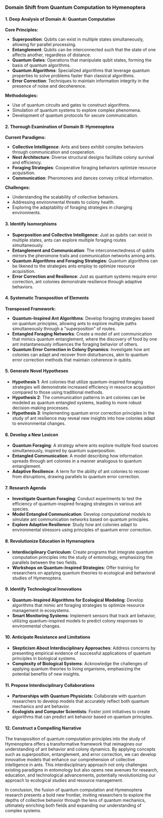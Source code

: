 ### Domain Shift from Quantum Computation to Hymenoptera

#### 1. Deep Analysis of Domain A: Quantum Computation

**Core Principles:**
- **Superposition**: Qubits can exist in multiple states simultaneously, allowing for parallel processing.
- **Entanglement**: Qubits can be interconnected such that the state of one affects another, regardless of distance.
- **Quantum Gates**: Operations that manipulate qubit states, forming the basis of quantum algorithms.
- **Quantum Algorithms**: Specialized algorithms that leverage quantum properties to solve problems faster than classical algorithms.
- **Error Correction**: Techniques to maintain information integrity in the presence of noise and decoherence.

**Methodologies:**
- Use of quantum circuits and gates to construct algorithms.
- Simulation of quantum systems to explore complex phenomena.
- Development of quantum protocols for secure communication.

#### 2. Thorough Examination of Domain B: Hymenoptera

**Current Paradigms:**
- **Collective Intelligence**: Ants and bees exhibit complex behaviors through communication and cooperation.
- **Nest Architecture**: Diverse structural designs facilitate colony survival and efficiency.
- **Foraging Strategies**: Cooperative foraging behaviors optimize resource acquisition.
- **Communication**: Pheromones and dances convey critical information.

**Challenges:**
- Understanding the scalability of collective behaviors.
- Addressing environmental threats to colony health.
- Exploring the adaptability of foraging strategies in changing environments.

#### 3. Identify Isomorphisms

- **Superposition and Collective Intelligence**: Just as qubits can exist in multiple states, ants can explore multiple foraging routes simultaneously.
- **Entanglement and Communication**: The interconnectedness of qubits mirrors the pheromone trails and communication networks among ants.
- **Quantum Algorithms and Foraging Strategies**: Quantum algorithms can be likened to the strategies ants employ to optimize resource acquisition.
- **Error Correction and Resilience**: Just as quantum systems require error correction, ant colonies demonstrate resilience through adaptive behaviors.

#### 4. Systematic Transposition of Elements

**Transposed Framework:**
- **Quantum-Inspired Ant Algorithms**: Develop foraging strategies based on quantum principles, allowing ants to explore multiple paths simultaneously through a "superposition" of routes.
- **Entangled Foraging Networks**: Create a model of ant communication that mimics quantum entanglement, where the discovery of food by one ant instantaneously influences the foraging behavior of others.
- **Quantum Error Correction in Colony Dynamics**: Investigate how ant colonies can adapt and recover from disturbances, akin to quantum error correction methods that maintain coherence in qubits.

#### 5. Generate Novel Hypotheses

- **Hypothesis 1**: Ant colonies that utilize quantum-inspired foraging strategies will demonstrate increased efficiency in resource acquisition compared to those using traditional methods.
- **Hypothesis 2**: The communication patterns in ant colonies can be modeled as quantum entangled systems, leading to more robust decision-making processes.
- **Hypothesis 3**: Implementing quantum error correction principles in the study of ant resilience may reveal new insights into how colonies adapt to environmental changes.

#### 6. Develop a New Lexicon

- **Quantum Foraging**: A strategy where ants explore multiple food sources simultaneously, inspired by quantum superposition.
- **Entangled Communication**: A model describing how information spreads through ant colonies in a manner analogous to quantum entanglement.
- **Adaptive Resilience**: A term for the ability of ant colonies to recover from disruptions, drawing parallels to quantum error correction.

#### 7. Research Agenda

- **Investigate Quantum Foraging**: Conduct experiments to test the efficiency of quantum-inspired foraging strategies in various ant species.
- **Model Entangled Communication**: Develop computational models to simulate ant communication networks based on quantum principles.
- **Explore Adaptive Resilience**: Study how ant colonies adapt to environmental stressors using principles of quantum error correction.

#### 8. Revolutionize Education in Hymenoptera

- **Interdisciplinary Curriculum**: Create programs that integrate quantum computation principles into the study of entomology, emphasizing the parallels between the two fields.
- **Workshops on Quantum-Inspired Strategies**: Offer training for researchers on applying quantum theories to ecological and behavioral studies of Hymenoptera.

#### 9. Identify Technological Innovations

- **Quantum-Inspired Algorithms for Ecological Modeling**: Develop algorithms that mimic ant foraging strategies to optimize resource management in ecosystems.
- **Smart Monitoring Systems**: Implement sensors that track ant behavior, utilizing quantum-inspired models to predict colony responses to environmental changes.

#### 10. Anticipate Resistance and Limitations

- **Skepticism About Interdisciplinary Approaches**: Address concerns by presenting empirical evidence of successful applications of quantum principles in biological systems.
- **Complexity of Biological Systems**: Acknowledge the challenges of applying quantum theories to living organisms, emphasizing the potential benefits of new insights.

#### 11. Propose Interdisciplinary Collaborations

- **Partnerships with Quantum Physicists**: Collaborate with quantum researchers to develop models that accurately reflect both quantum mechanics and ant behavior.
- **Ecologists and Computer Scientists**: Foster joint initiatives to create algorithms that can predict ant behavior based on quantum principles.

#### 12. Construct a Compelling Narrative

The transposition of quantum computation principles into the study of Hymenoptera offers a transformative framework that reimagines our understanding of ant behavior and colony dynamics. By applying concepts such as superposition, entanglement, and error correction, we can develop innovative models that enhance our comprehension of collective intelligence in ants. This interdisciplinary approach not only challenges existing paradigms in entomology but also opens new avenues for research, education, and technological advancements, potentially revolutionizing our approach to ecological studies and resource management. 

In conclusion, the fusion of quantum computation and Hymenoptera research presents a bold new frontier, inviting researchers to explore the depths of collective behavior through the lens of quantum mechanics, ultimately enriching both fields and expanding our understanding of complex systems.